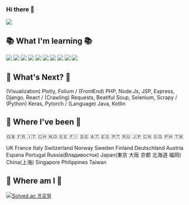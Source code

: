 ### Hi there 👋

<!--
**Partial02/Partial02** is a ✨ _special_ ✨ repository because its `README.md` (this file) appears on your GitHub profile.

Here are some ideas to get you started:

- 🔭 I’m currently working on ...
- 🌱 I’m currently learning ...
- 👯 I’m looking to collaborate on ...
- 🤔 I’m looking for help with ...
- 💬 Ask me about ...
- 📫 How to reach me: ...
- 😄 Pronouns: ...
- ⚡ Fun fact: ...
-->

<img src="https://capsule-render.vercel.app/api?type=waving&color=gradient&customColorList=1,7,10,10,10,20,24&height=300&section=header&text=Wie%20Gehts?&fontSize=90&fontAlign=60&animation=fadeIn" />

## 📚 What I'm learning 📚

<img src="https://img.shields.io/badge/Python-3776AB?style=plastic&logo=python&logoColor=white"/> <img src="https://img.shields.io/badge/pandas-150458?style=flat&logo=Pandas&logoColor=white"/> <img src="https://img.shields.io/badge/sklearn-F7931E?style=flat&logo=scikitlearn&logoColor=white"/> <img src="https://img.shields.io/badge/TensorFlow-FF6F00?style=flat&logo=Tensorflow&logoColor=white"/> <img src="https://img.shields.io/badge/C%20++-4B8BF5?style=plastic&logo=cplusplus&logoColor=white"/> <img src="https://img.shields.io/badge/MySQL-4479A1?style=plastic&logo=MySQL&logoColor=white"/> <img src="https://img.shields.io/badge/MongoDB-47A248?style=plastic&logo=MongoDB&logoColor=white"/> <img src="https://img.shields.io/badge/HTML-E34F26?style=plastic&logo=HTML5&logoColor=white"/> <img src="https://img.shields.io/badge/CSS-1572B6?style=plastic&logo=CSS3&logoColor=white"/> <img src="https://img.shields.io/badge/JavaScript-F7DF1E?style=plastic&logo=JavaScript&logoColor=white"/>


## 🍑 What's Next? 🍑

(Visualization) Plotly, Folium / (FrontEnd) PHP, Node.Js, JSP, Express, Django, React / (Crawling) Requests, Beatiful Soup, Selenium, Scrapy / (Python) Keras, Pytorch / (Language) Java, Kotlin



## 🛫 Where I've been 🛫

🇬🇧 🇫🇷 🇮🇹 🇨🇭 🇳🇴 🇸🇪 🇫🇮 🇩🇪 🇦🇹 🇪🇸 🇵🇹 🇷🇺 🇯🇵 🇨🇳 🇸🇬 🇵🇭 🇹🇼

UK France Italy Switzerland Norway Sweden Finland Deutschland Austria Espana Portugal Russia(Владивосток) Japan(東京 大阪 京都 北海道 福岡) China(上海) Singapore Philippines Taiwan



## 🏅 Where am I 🏅

[![Solved.ac 프로필](http://mazassumnida.wtf/api/v2/generate_badge?boj=oyjgod02)](https://solved.ac/oyjgod02)
